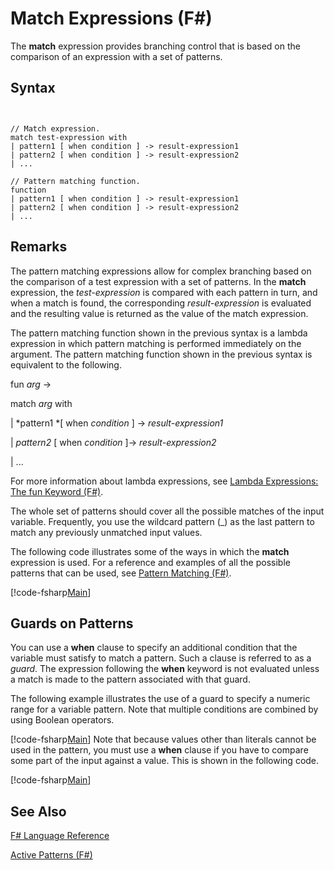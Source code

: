 # Match Expressions (F#)

The **match** expression provides branching control that is based on the comparison of an expression with a set of patterns.


## Syntax


```


// Match expression.
match test-expression with
| pattern1 [ when condition ] -> result-expression1
| pattern2 [ when condition ] -> result-expression2
| ...

// Pattern matching function.
function
| pattern1 [ when condition ] -> result-expression1
| pattern2 [ when condition ] -> result-expression2
| ...

```



## Remarks
The pattern matching expressions allow for complex branching based on the comparison of a test expression with a set of patterns. In the **match** expression, the *test-expression* is compared with each pattern in turn, and when a match is found, the corresponding *result-expression* is evaluated and the resulting value is returned as the value of the match expression.

The pattern matching function shown in the previous syntax is a lambda expression in which pattern matching is performed immediately on the argument. The pattern matching function shown in the previous syntax is equivalent to the following.

fun *arg* -&gt;

match *arg* with

| *pattern1 *[ when *condition* ] -&gt; *result-expression1*

| *pattern2* [ when *condition* ]-&gt; *result-expression2*

| ...

For more information about lambda expressions, see [Lambda Expressions: The fun Keyword &#40;F&#35;&#41;](Lambda+Expressions+-+The+fun+Keyword+%28FSharp%29.md).

The whole set of patterns should cover all the possible matches of the input variable. Frequently, you use the wildcard pattern (_) as the last pattern to match any previously unmatched input values.

The following code illustrates some of the ways in which the **match** expression is used. For a reference and examples of all the possible patterns that can be used, see [Pattern Matching &#40;F&#35;&#41;](Pattern+Matching+%28FSharp%29.md).

[!code-fsharp[Main](snippets/fslangref2/snippet4601.fs)]
    
## Guards on Patterns
You can use a **when** clause to specify an additional condition that the variable must satisfy to match a pattern. Such a clause is referred to as a *guard*. The expression following the **when** keyword is not evaluated unless a match is made to the pattern associated with that guard.

The following example illustrates the use of a guard to specify a numeric range for a variable pattern. Note that multiple conditions are combined by using Boolean operators.

[!code-fsharp[Main](snippets/fslangref2/snippet4602.fs)]
    Note that because values other than literals cannot be used in the pattern, you must use a **when** clause if you have to compare some part of the input against a value. This is shown in the following code.

[!code-fsharp[Main](snippets/fslangref2/snippet4603.fs)]
    
## See Also
[F&#35; Language Reference](FSharp+Language+Reference.md)

[Active Patterns &#40;F&#35;&#41;](Active+Patterns+%28FSharp%29.md)


